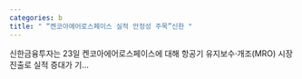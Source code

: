 ```yaml
---
categories: b
title: " “켄코아에어로스페이스 실적 안정성 주목”신한 "
---
```

 신한금융투자는 23일 켄코아에어로스페이스에 대해 항공기 유지보수·개조(MRO) 시장 진출로 실적 증대가 기... 